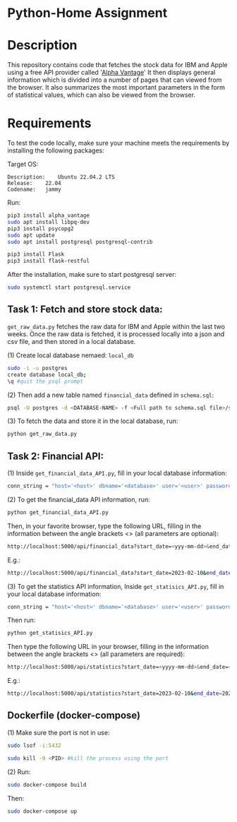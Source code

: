 # Python-Home Assignment

# Description
This repository contains code that fetches the stock data for IBM and Apple using a free API provider called '[Alpha Vantage](https://www.alphavantage.co/documentation/)'
It then displays general information which is divided into a number of pages that can viewed from the browser. It also summarizes the most important parameters in the form of statistical values, which can also be viewed from the browser.

# Requirements
To test the code locally, make sure your machine meets the requirements by installing the following packages:

Target OS:
	
	Description:	Ubuntu 22.04.2 LTS
    Release:	22.04
    Codename:	jammy    
	
Run:
```bash
pip3 install alpha_vantage
sudo apt install libpq-dev
pip3 install psycopg2
sudo apt update
sudo apt install postgresql postgresql-contrib

pip3 install Flask
pip3 install flask-restful
```
After the installation, make sure to start postgresql server:
```bash
sudo systemctl start postgresql.service
```

## Task 1: Fetch and store stock data:
`get_raw_data.py` fetches the raw data for IBM and Apple within the last two weeks. Once the raw data is fetched, it is processed locally into a json and csv file, and then stored in a local database.

(1) Create local database nemaed: `local_db`
```bash
sudo -i -u postgres
create database local_db;
\q #quit the psql prompt
```
(2) Then add a new table named `financial_data` defined in `schema.sql`:
```bash
psql -U postgres -d <DATABASE-NAME> -f <Full path to schema.sql file>/schema.sql
```
(3) To fetch the data and store it in the local database, run:
```bash
python get_raw_data.py
```
## Task 2: Financial API:
(1) Inside `get_financial_data_API.py`, fill in your local database information:
```bash
conn_string = "host='<host>' dbname='<database>' user='<user>' password='<password>'"            
```
(2) To get the financial_data API information, run:
```bash
python get_financial_data_API.py
```
Then, in your favorite browser, type the following URL, filling in the information between the angle brackets <> (all parameters are optional):
```bash
http://localhost:5000/api/financial_data?start_date=<yyy-mm-dd>&end_date=<yyyy-mm-dd>&symbol=<SYMBOL>&limit=<limit>&page=<page>
```

E.g.: 
```bash
http://localhost:5000/api/financial_data?start_date=2023-02-10&end_date=2023-02-20&symbol=IBM&limit=10&page=9
```
(3) To get the statistics API information, 
Inside `get_statisics_API.py`, fill in your local database information:
```bash
conn_string = "host='<host>' dbname='<database>' user='<user>' password='<password>'"            
```
Then run: 
```bash
python get_statisics_API.py
```
Then type the following URL in your browser, filling in the information between the angle brackets <> (all parameters are required):
```bash
http://localhost:5000/api/statistics?start_date=<yyyy-mm-dd>&end_date=<yyyy-mm-dd>&symbol=<symbol>
```

E.g.:
```bash
http://localhost:5000/api/statistics?start_date=2023-02-10&end_date=2023-02-20&symbol=IBM
```
## Dockerfile (docker-compose)
(1) Make sure the port is not in use:
```bash
sudo lsof -i:5432
```
```bash
sudo kill -9 <PID> #kill the process using the port
```
(2) Run:
```bash
sudo docker-compose build
```
Then:
```bash
sudo docker-compose up
```




